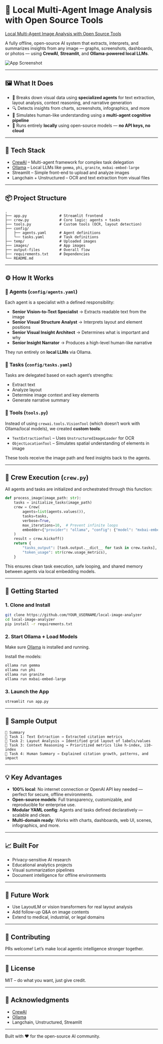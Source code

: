 # 🧠 Local Multi-Agent Image Analysis with Open Source Tools
[Local Multi-Agent Image Analysis with Open Source Tools](https://medium.com/@saeedamirgholipour/building-a-local-multi-agent-image-understanding-system-with-open-source-tools-55e380275679)

A fully offline, open-source AI system that extracts, interprets, and summarizes insights from any image — graphs, screenshots, dashboards, or photos — using **CrewAI**, **Streamlit**, and **Ollama-powered local LLMs**.

![App Screenshot](images/app.png)

---

## 🖼️ What It Does

- 🧩 Breaks down visual data using **specialized agents** for text extraction, layout analysis, context reasoning, and narrative generation
- 🔍 Detects insights from charts, screenshots, infographics, and more
- 🤖 Simulates human-like understanding using a **multi-agent cognitive pipeline**
- 🔐 Runs entirely **locally** using open-source models — **no API keys, no cloud**

---

## 🧰 Tech Stack

- [CrewAI](https://github.com/joaomdmoura/crewAI) – Multi-agent framework for complex task delegation
- [Ollama](https://ollama.com) – Local LLMs like `gemma`, `phi`, `granite`, `mxbai-embed-large`
- Streamlit – Simple front-end to upload and analyze images
- Langchain + Unstructured – OCR and text extraction from visual files

---

## 📦 Project Structure

```
.
├── app.py               # Streamlit frontend
├── crew.py              # Core logic: agents + tasks
├── tools.py             # Custom tools (OCR, layout detection)
├── config/
│   ├── agents.yaml      # Agent definitions
│   └── tasks.yaml       # Task definitions
├── temp/                # Uploaded images
├── images/              # App images
├── output-files         # Overall flow
├── requirements.txt     # Dependencies
└── README.md
```

---

## ⚙️ How It Works

### 🔹 Agents (`config/agents.yaml`)

Each agent is a specialist with a defined responsibility:

- **Senior Vision-to-Text Specialist** → Extracts readable text from the image
- **Senior Visual Structure Analyst** → Interprets layout and element positions
- **Senior Visual Insight Architect** → Determines what is important and why
- **Senior Insight Narrator** → Produces a high-level human-like narrative

They run entirely on **local LLMs** via Ollama.

### 🔹 Tasks (`config/tasks.yaml`)

Tasks are delegated based on each agent’s strengths:

- Extract text
- Analyze layout
- Determine image context and key elements
- Generate narrative summary

### 🔹 Tools (`tools.py`)

Instead of using `crewai.tools.VisionTool` (which doesn’t work with Ollama/local models), we created **custom tools**:

- `TextExtractionTool` – Uses `UnstructuredImageLoader` for OCR
- `ObjectLocationTool` – Simulates spatial understanding of elements in image

These tools receive the image path and feed insights back to the agents.

---

## 🧠 Crew Execution (`crew.py`)

All agents and tasks are initialized and orchestrated through this function:

```python
def process_image(image_path: str):
    tasks = initialize_tasks(image_path)
    crew = Crew(
        agents=list(agents.values()),
        tasks=tasks,
        verbose=True,
        max_iterations=10,  # Prevent infinite loops
        embedder={"provider": "ollama", "config": {"model": "mxbai-embed-large"}}
    )
    result = crew.kickoff()
    return {
        "tasks_output": [task.output.__dict__ for task in crew.tasks],
        "token_usage": str(crew.usage_metrics),
    }
```

This ensures clean task execution, safe looping, and shared memory between agents via local embedding models.

---

## 🚀 Getting Started

### 1. Clone and Install

```bash
git clone https://github.com/YOUR_USERNAME/local-image-analyzer
cd local-image-analyzer
pip install -r requirements.txt
```

### 2. Start Ollama + Load Models

Make sure [Ollama](https://ollama.com) is installed and running.

Install the models:

```bash
ollama run gemma
ollama run phi
ollama run granite
ollama run mxbai-embed-large
```

### 3. Launch the App

```bash
streamlit run app.py
```

---

## 📝 Sample Output

```
📝 Summary
🔹 Task 1: Text Extraction → Extracted citation metrics
🔹 Task 2: Layout Analysis → Identified grid layout of labels/values
🔹 Task 3: Context Reasoning → Prioritized metrics like h-index, i10-index
🔹 Task 4: Human Summary → Explained citation growth, patterns, and impact
```

---

## 💡 Key Advantages

- **100% local**: No internet connection or OpenAI API key needed — perfect for secure, offline environments.
- **Open-source models**: Full transparency, customizable, and reproducible for enterprise use.
- **Modular YAML config**: Agents and tasks defined declaratively — scalable and clean.
- **Multi-domain ready**: Works with charts, dashboards, web UI, scenes, infographics, and more.

---

## 📈 Built For

- Privacy-sensitive AI research
- Educational analytics projects
- Visual summarization pipelines
- Document intelligence for offline environments

---

## 🧱 Future Work

- Use LayoutLM or vision transformers for real layout analysis
- Add follow-up Q&A on image contents
- Extend to medical, industrial, or legal domains

---

## 🤝 Contributing

PRs welcome! Let’s make local agentic intelligence stronger together.

---

## 📄 License

MIT – do what you want, just give credit.

---

## 🙌 Acknowledgments

- [CrewAI](https://github.com/joaomdmoura/crewAI)
- [Ollama](https://ollama.com)
- Langchain, Unstructured, Streamlit

---

Built with ❤️ for the open-source AI community.
